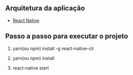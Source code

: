 ## Arquitetura da aplicação

- [React Native](https://github.com/facebook/react-native)

## Passo a passo para executar o projeto

1. yarn(ou npm) install -g react-native-cli

2. yarn(ou npm) install

3. react-native start
